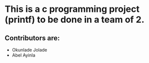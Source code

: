 # This is a c programming project (printf) to be done in a team of 2.

## Contributors are:
* Okunlade Jolade
* Abel Ayinla 
